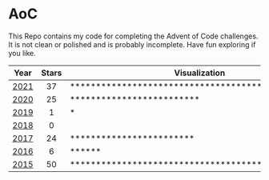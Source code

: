 # AoC

This Repo contains my code for completing the Advent of Code challenges. It is not clean or polished and is probably incomplete. Have fun exploring if you like.

| Year         | Stars | Visualization                                      |
|--------------|:-----:|----------------------------------------------------|
| [2021](2021) |   37  | *************************************              |
| [2020](2020) |   25  | *************************                          |
| [2019](2019) |   1   | *                                                  |
| [2018](2018) |   0   |                                                    |
| [2017](2017) |   24  | ************************                           |
| [2016](2016) |   6   | ******                                             |
| [2015](2015) |   50  | ************************************************** |

